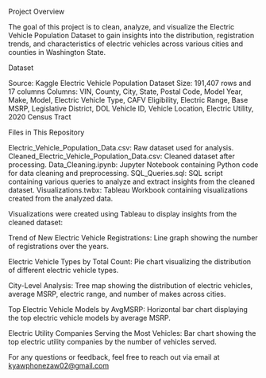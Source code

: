 Project Overview

The goal of this project is to clean, analyze, and visualize the Electric Vehicle Population Dataset to gain insights into the distribution,
registration trends, and characteristics of electric vehicles across various cities and counties in Washington State.

Dataset

Source: Kaggle Electric Vehicle Population Dataset
Size: 191,407 rows and 17 columns
Columns: VIN, County, City, State, Postal Code, Model Year, Make, Model, Electric Vehicle Type, CAFV Eligibility,
         Electric Range, Base MSRP, Legislative District, DOL Vehicle ID, Vehicle Location, 
         Electric Utility, 2020 Census Tract

Files in This Repository

Electric_Vehicle_Population_Data.csv: Raw dataset used for analysis.
Cleaned_Electric_Vehicle_Population_Data.csv: Cleaned dataset after processing.
Data_Cleaning.ipynb: Jupyter Notebook containing Python code for data cleaning and preprocessing.
SQL_Queries.sql: SQL script containing various queries to analyze and extract insights from the cleaned dataset.
Visualizations.twbx: Tableau Workbook containing visualizations created from the analyzed data.


Visualizations were created using Tableau to display insights from the cleaned dataset:

Trend of New Electric Vehicle Registrations: Line graph showing the number of registrations over the years.

Electric Vehicle Types by Total Count: Pie chart visualizing the distribution of different electric vehicle types.

City-Level Analysis: Tree map showing the distribution of electric vehicles, average MSRP, electric range, and number of makes across cities.

Top Electric Vehicle Models by AvgMSRP: Horizontal bar chart displaying the top electric vehicle models by average MSRP.

Electric Utility Companies Serving the Most Vehicles: Bar chart showing the top electric utility companies by the number of vehicles served.


For any questions or feedback, feel free to reach out via email at kyawphonezaw02@gmail.com
